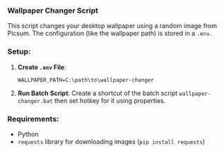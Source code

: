 ### Wallpaper Changer Script

This script changes your desktop wallpaper using a random image from Picsum. The configuration (like the wallpaper path) is stored in a `.env`.

### Setup:

1. **Create `.env` File**: 
   ```
   WALLPAPER_PATH=C:\path\to\wallpaper-changer
   ```

2. **Run Batch Script**: Create a shortcut of the batch script `wallpaper-changer.bat` then set hotkey for it using properties.

### Requirements:

- Python
- `requests` library for downloading images (`pip install requests`)